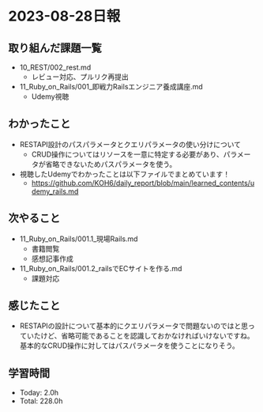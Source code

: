 # 2023-08-28日報

## 取り組んだ課題一覧
* 10_REST/002_rest.md
  * レビュー対応、プルリク再提出
* 11_Ruby_on_Rails/001_即戦力Railsエンジニア養成講座.md
  * Udemy視聴

## わかったこと
* RESTAPI設計のパスパラメータとクエリパラメータの使い分けについて
  * CRUD操作についてはリソースを一意に特定する必要があり、パラメータが省略できないためパスパラメータを使う。
* 視聴したUdemyでわかったことは以下ファイルでまとめています！
  * https://github.com/KOH6/daily_report/blob/main/learned_contents/udemy_rails.md

## 次やること
* 11_Ruby_on_Rails/001.1_現場Rails.md
  * 書籍閲覧
  * 感想記事作成
* 11_Ruby_on_Rails/001.2_railsでECサイトを作る.md
  * 課題対応

## 感じたこと
* RESTAPIの設計について基本的にクエリパラメータで問題ないのではと思っていたけど、省略可能であることを認識しておかなければいけないですね。基本的なCRUD操作に対してはパスパラメータを使うことになりそう。

## 学習時間
* Today: 2.0h
* Total: 228.0h